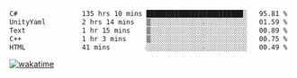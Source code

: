 <!--START_SECTION:waka-->

```txt
C#                135 hrs 10 mins ████████████████████████░   95.81 %
UnityYaml         2 hrs 14 mins   ▒░░░░░░░░░░░░░░░░░░░░░░░░   01.59 %
Text              1 hr 15 mins    ▒░░░░░░░░░░░░░░░░░░░░░░░░   00.89 %
C++               1 hr 3 mins     ▒░░░░░░░░░░░░░░░░░░░░░░░░   00.75 %
HTML              41 mins         ░░░░░░░░░░░░░░░░░░░░░░░░░   00.49 %
```

<!--END_SECTION:waka-->
[![wakatime](https://wakatime.com/badge/user/6c2f442e-41b4-42e3-bc06-d5d8203ad1da.svg)](https://wakatime.com/@6c2f442e-41b4-42e3-bc06-d5d8203ad1da)
